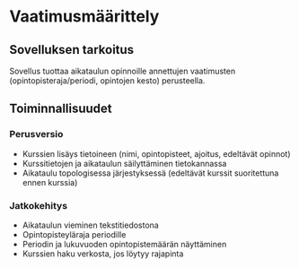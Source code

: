 # Vaatimusmäärittely

## Sovelluksen tarkoitus

Sovellus tuottaa aikataulun opinnoille annettujen vaatimusten (opintopisteraja/periodi, opintojen kesto) perusteella.

## Toiminnallisuudet

### Perusversio

- Kurssien lisäys tietoineen (nimi, opintopisteet, ajoitus, edeltävät opinnot)
- Kurssitietojen ja aikataulun säilyttäminen tietokannassa
- Aikataulu topologisessa järjestyksessä (edeltävät kurssit suoritettuna ennen kurssia)

### Jatkokehitys

- Aikataulun vieminen tekstitiedostona
- Opintopisteyläraja periodille
- Periodin ja lukuvuoden opintopistemäärän näyttäminen
- Kurssien haku verkosta, jos löytyy rajapinta
